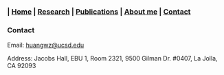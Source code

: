 ### | [Home](../index.md) | [Research](../research/index.md) | [Publications](../publications/index.md) | [About me](../aboutme/index.md) | [Contact](../contact/index.md)
### Contact

Email: huangwz@ucsd.edu

Address: Jacobs Hall, EBU 1, Room 2321, 9500 Gilman Dr. #0407, La Jolla, CA 92093 
